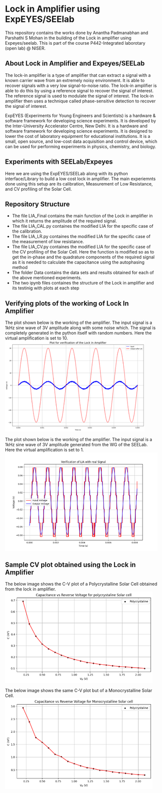 # <h1> <b> Lock in Amplifier using ExpEYES/SEElab </b> </h1>

This repository contains the works done by Anantha Padmanabhan and Parshathi S Mohan in the building of the Lock in amplifier using Expeyes/seelab. This is part of the course P442-Integrated laborotary (open lab) @ NISER.

<h2> About Lock in Amplifier and Expeyes/SEELab </h2>

The lock-in amplifier is a type of amplifier that can extract a signal with a known carrier wave from an extremely noisy environment. It is able to recover signals with a very low signal-to-noise ratio. The lock-in amplifier is able to do this by using a reference signal to recover the signal of interest. The reference signal is used to modulate the signal of interest. The lock-in amplifier then uses a technique called phase-sensitive detection to recover the signal of interest.

ExpEYES (Experiments for Young Engineers and Scientists) is a hardware & software framework for developing science experiments. It is developed by the Inter-University Accelerator Centre, New Delhi. It is a hardware and software framework for developing science experiments. It is designed to lower the cost of laboratory equipment for educational institutions. It is a small, open source, and low-cost data acquisition and control device, which can be used for performing experiments in physics, chemistry, and biology.

<h2> Experiments with SEELab/Expeyes </h2>

Here we are using the ExpEYES/SEELab along with its python interface/Library to build a low cost lock in amplifier. The main experiemnts done using this setup are its calibration, Measurement of Low Resistance, and CV profiling of the Solar Cell. 


<h2> Repository Structure </h2>

<ul>
<li>The file  LIA_Final contains the main function of the Lock in amplifier in which it returns the amplitude of the required signal.</li>
<li>The file LIA_CAL.py containes the modified LIA for the specific case of the calibration.</li>
<li>The file LIA_LR.py containes the modified LIA for the specific case of the measurement of low resistance.</li>
<li>The file LIA_CV.py containes the modified LIA for the specific case of the CV profiling of the Solar Cell. Here the function is modified so as to get the in-phase and the quadrature components of the required signal as it is needed to calculate the capacitance using the autophasing method</li>
<li>The folder Data contains the data sets and results obtained for each of the above mentioned experiments.</li>
<li>The two ipynb files containes the structure of the Lock in amplifier and its testinig with plots at each step</li>

</ul>

<h2> Verifying plots of the working of Lock In Amplifier  </h2>

The plot shown below is the working of the amplifier. The input signal is a 1kHz sine wave of 3V amplitude along with some noise which. The signal is completely generated in the python itself with random numbers. Here the virtual amplification is set to 10.
<img src="Amplified Plots//LIA_verify.png" alt="CV plot" height="300"><br>


The plot shown below is the working of the amplifier. The input signal is a 1kHz sine wave of 3V amplitude generated from the WG of the SEELab. Here the virtual amplification is set to 1.
<img src="Amplified Plots//LIA_verify_real.png" alt="CV plot" height="325"><br>



<h2> Sample CV plot obtained using the Lock in Amplifier  </h2>

The below image shows the C-V plot of a Polycrystalline Solar Cell obtained from the lock in amplifier.
<img src="Data/CV/mono.png" alt="CV plot" height="300"><br>


The below image shows the same C-V plot but of a Monocrystalline Solar Cell.
<img src="Data/CV/poly.png" alt="CV plot" height="300">
